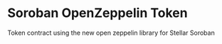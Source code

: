 # Soroban OpenZeppelin Token
 Token contract using the new open zeppelin library for Stellar Soroban

